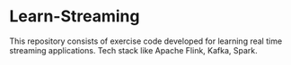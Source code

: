 # Learn-Streaming
This repository consists of exercise code developed for learning real time streaming applications.
Tech stack like Apache Flink, Kafka, Spark.
